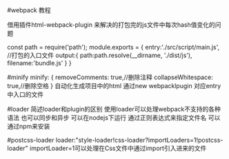 #webpack 教程

借用插件html-webpack-plugin 来解决的打包完的js文件中每次hash值变化的问题

const path = require('path');
module.exports = {
    entry:'./src/script/main.js', //打包的入口文件
    output:{
        path:path.resolve(__dirname, './dist/js'),        
        filename:'bundle.js'
    }
}

#minify
minify: {
    removeComments: true,//删除注释
    collapseWhitespace: true,//删除空格
}
自动化生成项目中的html
通过new webpacklpugin 对应entry中入口的文件

#loader
简述loader和plugin的区别
使用loader可以处理webpack不支持的各种语法
也可以同步和异步
可以在nodejs下运行
通过正则表达式来指定文件名
可以通过npm来安装

#postcss-loader
loader:"style-loader!css-loader?importLoaders=1!postcss-loader"
importLoader=1可以处理在Css文件中通过import引入进来的文件